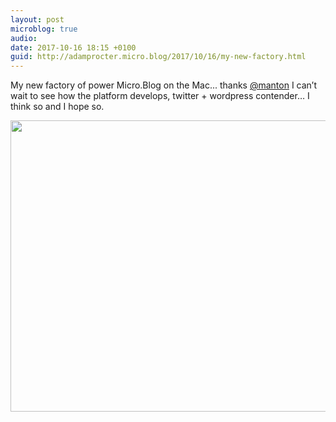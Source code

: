 ```yaml
---
layout: post
microblog: true
audio: 
date: 2017-10-16 18:15 +0100
guid: http://adamprocter.micro.blog/2017/10/16/my-new-factory.html
---
```

My new factory of power Micro.Blog on the Mac... thanks [@manton](https://micro.blog/manton) I can’t wait to see how the platform develops, twitter + wordpress contender… I think so and I hope so.

<img src="http://discursive.adamprocter.co.uk/uploads/2017/76441716ff.jpg" width="600" height="466" />
